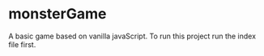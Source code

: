 # monsterGame
A basic game based on vanilla javaScript.
To run this project run the index file first.
